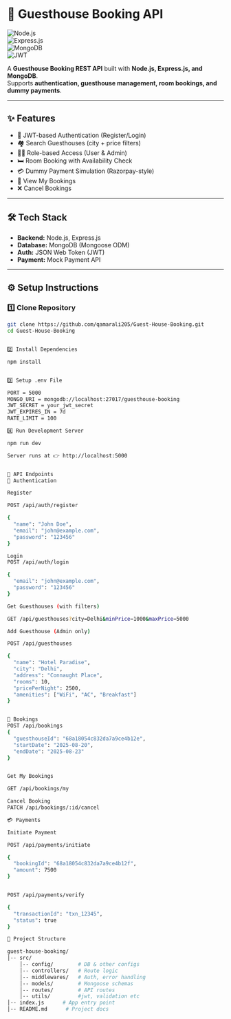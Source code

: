 # 🏨 Guesthouse Booking API  

![Node.js](https://img.shields.io/badge/Node.js-18.x-green)  
![Express.js](https://img.shields.io/badge/Express.js-4.x-blue)  
![MongoDB](https://img.shields.io/badge/MongoDB-Database-brightgreen)  
![JWT](https://img.shields.io/badge/Auth-JWT-orange)  

A **Guesthouse Booking REST API** built with **Node.js, Express.js, and MongoDB**.  
Supports **authentication, guesthouse management, room bookings, and dummy payments**.  

---

## ✨ Features
- 🔐 JWT-based Authentication (Register/Login)  
- 🏘️ Search Guesthouses (city + price filters)  
- 👨‍💼 Role-based Access (User & Admin)  
- 🛏️ Room Booking with Availability Check  
- 💳 Dummy Payment Simulation (Razorpay-style)  
- 📅 View My Bookings  
- ❌ Cancel Bookings

---

## 🛠️ Tech Stack
- **Backend:** Node.js, Express.js  
- **Database:** MongoDB (Mongoose ODM)  
- **Auth:** JSON Web Token (JWT)  
- **Payment:** Mock Payment API  

---

## ⚙️ Setup Instructions

### 1️⃣ Clone Repository
```bash
git clone https://github.com/qamarali205/Guest-House-Booking.git
cd Guest-House-Booking


2️⃣ Install Dependencies

npm install


3️⃣ Setup .env File

PORT = 5000
MONGO_URI = mongodb://localhost:27017/guesthouse-booking
JWT_SECRET = your_jwt_secret
JWT_EXPIRES_IN = 7d
RATE_LIMIT = 100

4️⃣ Run Development Server

npm run dev

Server runs at 👉 http://localhost:5000


📌 API Endpoints
🔑 Authentication

Register

POST /api/auth/register

{
  "name": "John Doe",
  "email": "john@example.com",
  "password": "123456"
}

Login
POST /api/auth/login

{
  "email": "john@example.com",
  "password": "123456"
}

Get Guesthouses (with filters)

GET /api/guesthouses?city=Delhi&minPrice=1000&maxPrice=5000

Add Guesthouse (Admin only)

POST /api/guesthouses

{
  "name": "Hotel Paradise",
  "city": "Delhi",
  "address": "Connaught Place",
  "rooms": 10,
  "pricePerNight": 2500,
  "amenities": ["WiFi", "AC", "Breakfast"]
}


📅 Bookings
POST /api/bookings
{
  "guesthouseId": "68a18054c832da7a9ce4b12e",
  "startDate": "2025-08-20",
  "endDate": "2025-08-23"
}


Get My Bookings

GET /api/bookings/my

Cancel Booking 
PATCH /api/bookings/:id/cancel

💳 Payments

Initiate Payment

POST /api/payments/initiate

{
  "bookingId": "68a18054c832da7a9ce4b12f",
  "amount": 7500
}


POST /api/payments/verify

{
  "transactionId": "txn_12345",
  "status": true
}

📂 Project Structure

guest-house-booking/
│-- src/
    │-- config/        # DB & other configs
    │-- controllers/   # Route logic
    │-- middlewares/   # Auth, error handling
    │-- models/        # Mongoose schemas
    │-- routes/        # API routes
    │-- utils/         #jwt, validation etc
│-- index.js      # App entry point
│-- README.md      # Project docs
